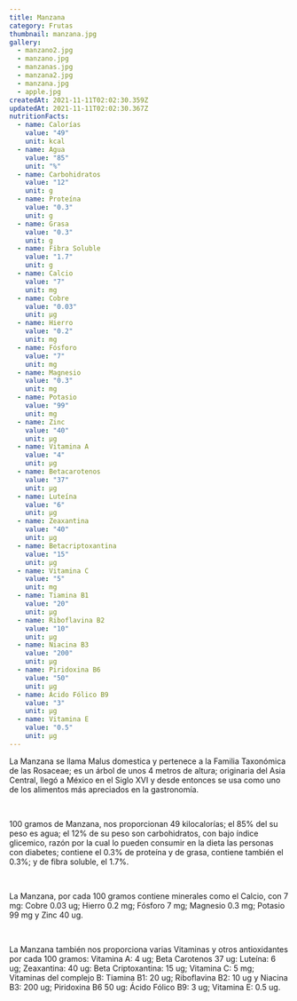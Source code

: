 ```yaml
---
title: Manzana
category: Frutas
thumbnail: manzana.jpg
gallery:
  - manzano2.jpg
  - manzano.jpg
  - manzanas.jpg
  - manzana2.jpg
  - manzana.jpg
  - apple.jpg
createdAt: 2021-11-11T02:02:30.359Z
updatedAt: 2021-11-11T02:02:30.367Z
nutritionFacts:
  - name: Calorías
    value: "49"
    unit: kcal
  - name: Agua
    value: "85"
    unit: "%"
  - name: Carbohidratos
    value: "12"
    unit: g
  - name: Proteína
    value: "0.3"
    unit: g
  - name: Grasa
    value: "0.3"
    unit: g
  - name: Fibra Soluble
    value: "1.7"
    unit: g
  - name: Calcio
    value: "7"
    unit: mg
  - name: Cobre
    value: "0.03"
    unit: µg
  - name: Hierro
    value: "0.2"
    unit: mg
  - name: Fósforo
    value: "7"
    unit: mg
  - name: Magnesio
    value: "0.3"
    unit: mg
  - name: Potasio
    value: "99"
    unit: mg
  - name: Zinc
    value: "40"
    unit: µg
  - name: Vitamina A
    value: "4"
    unit: µg
  - name: Betacarotenos
    value: "37"
    unit: µg
  - name: Luteína
    value: "6"
    unit: µg
  - name: Zeaxantina
    value: "40"
    unit: µg
  - name: Betacriptoxantina
    value: "15"
    unit: µg
  - name: Vitamina C
    value: "5"
    unit: mg
  - name: Tiamina B1
    value: "20"
    unit: µg
  - name: Riboflavina B2
    value: "10"
    unit: µg
  - name: Niacina B3
    value: "200"
    unit: µg
  - name: Piridoxina B6
    value: "50"
    unit: µg
  - name: Ácido Fólico B9
    value: "3"
    unit: µg
  - name: Vitamina E
    value: "0.5"
    unit: µg
---
```

La Manzana se llama Malus domestica y pertenece a la Familia Taxonómica de las Rosaceae; es un árbol de unos 4 metros de altura; originaria del Asia Central, llegó a México en el Siglo XVI y desde entonces se usa como uno de los alimentos más apreciados en la gastronomía.

<br/>

100 gramos de Manzana, nos proporcionan 49 kilocalorías; el 85% del su peso es agua; el 12% de su peso son carbohidratos, con bajo índice glicemico, razón por la cual lo pueden consumir en la dieta las personas con diabetes; contiene el 0.3% de proteína y de grasa, contiene también el 0.3%; y de fibra soluble, el 1.7%.

<br/>

La Manzana, por cada 100 gramos contiene minerales como el Calcio, con 7 mg: Cobre 0.03 ug; Hierro 0.2 mg; Fósforo 7 mg; Magnesio 0.3 mg; Potasio 99 mg y Zinc 40 ug.

<br/>

La Manzana también nos proporciona varias Vitaminas y otros antioxidantes por cada 100 gramos: Vitamina A: 4 ug; Beta Carotenos 37 ug: Luteína: 6 ug; Zeaxantina: 40 ug: Beta Criptoxantina: 15 ug; Vitamina C: 5 mg; Vitaminas del complejo B: Tiamina B1: 20 ug; Riboflavina B2: 10 ug y Niacina B3: 200 ug; Piridoxina B6 50 ug: Ácido Fólico B9: 3 ug; Vitamina E: 0.5 ug.